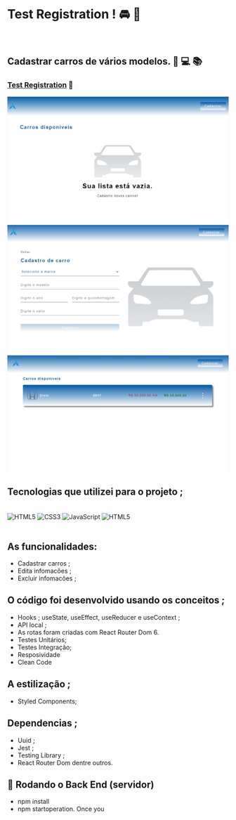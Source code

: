 # Test Registration !  🚘 🚞
<br>

## Cadastrar carros de vários modelos. 🚀 💻 📚

### [Test Registration](https://react-js-github-user-search.netlify.app/) 🔗

![](./src/assets/test-car.jpg)
![](./src/assets/test-car2.jpg)
![](./src/assets/test-car4.jpg)



## Tecnologias que utilizei para o projeto ;  
<div style="display: inline_block"><br>
    <img  align="center" src="https://cdn.jsdelivr.net/gh/devicons/devicon/icons/html5/html5-original-wordmark.svg" heigth="30" width="40"alt="HTML5">
    <img  align="center" src="https://cdn.jsdelivr.net/gh/devicons/devicon/icons/css3/css3-original-wordmark.svg" heigth="30" width="40"alt="CSS3">
    <img  align="center" src="https://cdn.jsdelivr.net/gh/devicons/devicon/icons/javascript/javascript-original.svg" heigth="30" width="40"alt="JavaScript">
    <img  align="center" src="https://cdn.jsdelivr.net/gh/devicons/devicon/icons/react/react-original-wordmark.svg" heigth="30" width="40"alt="HTML5">
</div>

<br>

##  As funcionalidades:
- Cadastrar carros ;
- Edita infomacões ;
- Excluir infomacões ;
## O código foi desenvolvido usando os conceitos ; 
- Hooks ; useState, useEffect, useReducer e useContext ;
- API local ;
- As rotas foram criadas com React Router Dom 6.
- Testes Unitários;
- Testes Integração;
- Resposividade
- Clean Code
## A estilização ; 
- Styled Components; 
## Dependencias ; 
- Uuid ; 
- Jest ; 
- Testing Library ; 
- React Router Dom dentre outros. 
## 🎲 Rodando o Back End (servidor)
- npm install
- npm startoperation. Once you 